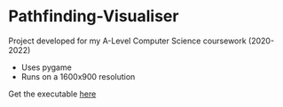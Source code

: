 # Pathfinding-Visualiser
Project developed for my A-Level Computer Science coursework (2020-2022)
<ul>
  <li>Uses pygame</li>
  <li>Runs on a 1600x900 resolution</li>
</ul>

Get the executable [here](Pathfinding_Visualiser.rar)
